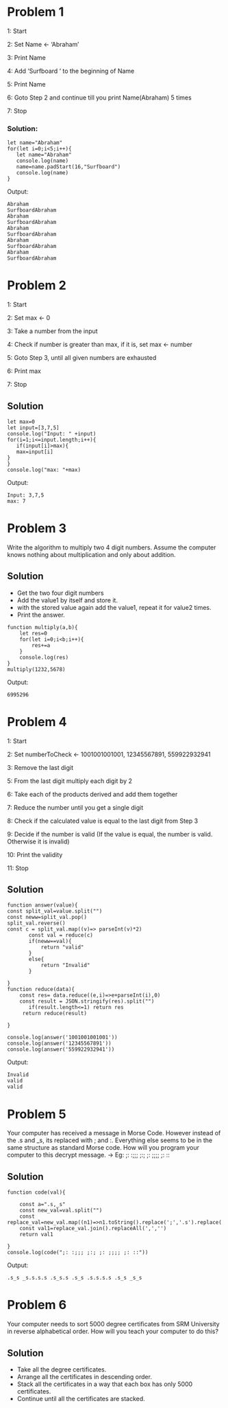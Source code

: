 # Problem 1
 1: Start
 
 2: Set Name <- ‘Abraham’
 
 3: Print Name
 
 4: Add ‘Surfboard ‘ to the beginning of Name
 
 5: Print Name
 
 6: Goto Step 2 and continue till you print Name(Abraham) 5 times
 
 7: Stop
 
 ### Solution:
 ```
let name="Abraham"
for(let i=0;i<5;i++){
    let name="Abraham"
    console.log(name)
    name=name.padStart(16,"Surfboard")
    console.log(name) 
}

```
Output:
```
Abraham
SurfboardAbraham
Abraham
SurfboardAbraham
Abraham
SurfboardAbraham
Abraham
SurfboardAbraham
Abraham
SurfboardAbraham
```
# Problem 2
 1: Start
 
 2: Set max <- 0
 
 3: Take a number from the input
 
 4: Check if number is greater than max, if it is, set max <- number
 
 5: Goto Step 3, until all given numbers are exhausted
 
 6: Print max
 
 7: Stop
 ## Solution
 ```
 let max=0
let input=[3,7,5]
console.log("Input: " +input)
for(i=1;i<=input.length;i++){
    if(input[i]>max){
    max=input[i]
}
}
console.log("max: "+max)
 ```
 Output:
 ```
 Input: 3,7,5
max: 7
```
 # Problem 3
 Write the algorithm to multiply two 4 digit numbers. Assume the computer knows 
nothing about multiplication and only about addition.
## Solution
- Get the two four digit numbers
- Add the value1 by itself and store it.
- with the stored value again add the value1, repeat it for value2 times.
- Print the answer.
```
function multiply(a,b){
    let res=0
    for(let i=0;i<b;i++){
        res+=a
    }
    console.log(res)
}
multiply(1232,5678)
```
Output:
```
6995296
```
# Problem 4
 
 1: Start
 
 2: Set numberToCheck <- 1001001001001, 12345567891, 559922932941
 
 3: Remove the last digit
 
 5: From the last digit multiply each digit by 2
 
 6: Take each of the products derived and add them together
 
 7: Reduce the number until you get a single digit
 
 8: Check if the calculated value is equal to the last digit from Step 3
 
 9: Decide if the number is valid (If the value is equal, the number is valid. 
Otherwise it is invalid)

 10: Print the validity
 
 11: Stop
## Solution
```
function answer(value){
const split_val=value.split("")
const neww=split_val.pop()
split_val.reverse()
const c = split_val.map((v)=> parseInt(v)*2)
       const val = reduce(c)
       if(neww==val){
           return "valid"
       }
       else{
           return "Invalid"
       }

}
function reduce(data){
    const res= data.reduce((e,i)=>e+parseInt(i),0)
    const result = JSON.stringify(res).split("")
       if(result.length<=1) return res
     return reduce(result)
     
}

console.log(answer('1001001001001'))
console.log(answer('12345567891'))
console.log(answer('559922932941'))

```
Output:
```
Invalid
valid
valid
```
# Problem 5
 Your computer has received a message in Morse Code. However instead of the .s 
and _s, its replaced with ; and :. Everything else seems to be in the same 
structure as standard Morse code. How will you program your computer to this 
decrypt message. -> Eg: ;: :;;; ;:; ;: ;;;; ;: ::
## Solution
```
function code(val){
    
    const a=".s,_s"
    const new_val=val.split("")
    const replace_val=new_val.map((n1)=>n1.toString().replace(';','.s').replace(':','_s'))
    const val1=replace_val.join().replaceAll(',','')
    return val1
        
}
console.log(code(";: :;;; ;:; ;: ;;;; ;: ::"))
```
Output:
```
.s_s _s.s.s.s .s_s.s .s_s .s.s.s.s .s_s _s_s
```
# Problem 6
Your computer needs to sort 5000 degree certificates from SRM University in 
reverse alphabetical order. How will you teach your computer to do this?
## Solution
- Take all the degree certificates.
- Arrange all the certificates in descending order.
- Stack all the certificates in a way that each box has only 5000 certificates.
- Continue until all the certificates are stacked.

